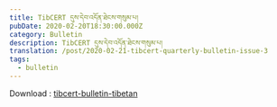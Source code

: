 ```yaml
---
title: TibCERT དུས་དེབ་འདོན་ཐེངས་གསུམ་པ།
pubDate: 2020-02-20T18:30:00.000Z
category: Bulletin
description: TibCERT དུས་དེབ་འདོན་ཐེངས་གསུམ་པ།
translation: /post/2020-02-21-tibcert-quarterly-bulletin-issue-3
tags:
  - bulletin
---
```


<object data="https://res.cloudinary.com/daarpik83/image/upload/v1721026257/tibcert-bulletin-bo-3_ezupio.pdf" type="application/pdf" width="100%" height="800"> 
</object>

Download : [tibcert-bulletin-tibetan](https://res.cloudinary.com/daarpik83/image/upload/v1721026257/tibcert-bulletin-bo-3_ezupio.pdf)
